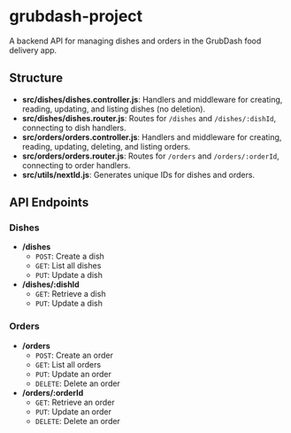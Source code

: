 # grubdash-project

A backend API for managing dishes and orders in the GrubDash food delivery app.

## Structure

- **src/dishes/dishes.controller.js**: Handlers and middleware for creating, reading, updating, and listing dishes (no deletion).
- **src/dishes/dishes.router.js**: Routes for `/dishes` and `/dishes/:dishId`, connecting to dish handlers.
- **src/orders/orders.controller.js**: Handlers and middleware for creating, reading, updating, deleting, and listing orders.
- **src/orders/orders.router.js**: Routes for `/orders` and `/orders/:orderId`, connecting to order handlers.
- **src/utils/nextId.js**: Generates unique IDs for dishes and orders.

## API Endpoints

### Dishes
- **/dishes**
  - `POST`: Create a dish
  - `GET`: List all dishes
  - `PUT`: Update a dish
- **/dishes/:dishId**
  - `GET`: Retrieve a dish
  - `PUT`: Update a dish

### Orders
- **/orders**
  - `POST`: Create an order
  - `GET`: List all orders
  - `PUT`: Update an order
  - `DELETE`: Delete an order
- **/orders/:orderId**
  - `GET`: Retrieve an order
  - `PUT`: Update an order
  - `DELETE`: Delete an order
